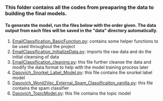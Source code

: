 ### This folder contains all the codes from preaparing the data to building the final models. 
#### To generate the model, run the files below with the order given. The data output from each files will be saved in the "data" directory automatically.
1. [EmailClassification_BasicFunction.py][1]: contains some helper functions to be used throughout the project
2. [EmailClassification_InitializeData.py][2]: imports the raw data and do the initial cleansing of data
3. [EmailClassification_cleaning.py][3]: this file further cleanse the data and modify the data format to help with the model training process later
4. [Dasovich_Snorkel_Label_Model.py][4]: this file contains the snorkel label model
5. [Dasovich_Word2Vec_External_Spam_Classificaiton_vanilla.py][5]: this file contains the spam classifier
6. [Dasovich_TopicModel.py][5]: this file contains the topic model 

[1]: https://github.com/jasonlkh-wa/Building-a-corporate-email-labeling-tool-with-weak-labels/blob/main/code/EmailClassification_BasicFunction.py
[2]: https://github.com/jasonlkh-wa/Building-a-corporate-email-labeling-tool-with-weak-labels/blob/main/code/EmailClassification_InitializeData.py
[3]: https://github.com/jasonlkh-wa/Building-a-corporate-email-labeling-tool-with-weak-labels/blob/main/code/EmailClassification_cleaning.py
[4]: https://github.com/jasonlkh-wa/Building-a-corporate-email-labeling-tool-with-weak-labels/blob/main/code/Dasovich_Snorkel_Label_Model.py
[5]: https://github.com/jasonlkh-wa/Building-a-corporate-email-labeling-tool-with-weak-labels/blob/main/code/Dasovich_Word2Vec_External_Spam_Classificaiton_vanilla.py
[6]: https://github.com/jasonlkh-wa/Building-a-corporate-email-labeling-tool-with-weak-labels/blob/main/code/Dasovich_TopicModel.py
